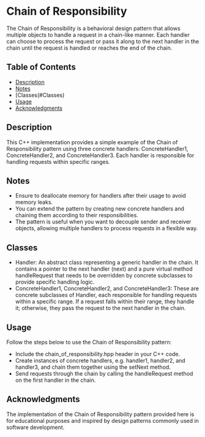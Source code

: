 # Chain of Responsibility
The Chain of Responsibility is a behavioral design pattern that allows multiple objects to handle a request in a chain-like manner. Each handler can choose to process the request or pass it along to the next handler in the chain until the request is handled or reaches the end of the chain.
## Table of Contents
- [Description](#Description)
- [Notes](#Notes)
- [Classes(#Classes)
- [Usage](#Usage)
- [Acknowledgments](#Acknowledgments)

## Description
This C++ implementation provides a simple example of the Chain of Responsibility pattern using three concrete handlers: ConcreteHandler1, ConcreteHandler2, and ConcreteHandler3. Each handler is responsible for handling requests within specific ranges.
## Notes
- Ensure to deallocate memory for handlers after their usage to avoid memory leaks.
- You can extend the pattern by creating new concrete handlers and chaining them according to their responsibilities.
- The pattern is useful when you want to decouple sender and receiver objects, allowing multiple handlers to process requests in a flexible way.
## Classes
- Handler: An abstract class representing a generic handler in the chain. It contains a pointer to the next handler (next) and a pure virtual method handleRequest that needs to be overridden by concrete subclasses to provide specific handling logic.
- ConcreteHandler1, ConcreteHandler2, and ConcreteHandler3: These are concrete subclasses of Handler, each responsible for handling requests within a specific range. If a request falls within their range, they handle it; otherwise, they pass the request to the next handler in the chain.
## Usage
Follow the steps below to use the Chain of Responsibility pattern:
- Include the chain_of_responsibility.hpp header in your C++ code.
- Create instances of concrete handlers, e.g. handler1, handler2, and handler3, and chain them together using the setNext method.
- Send requests through the chain by calling the handleRequest method on the first handler in the chain.
## Acknowledgments
The implementation of the Chain of Responsibility pattern provided here is for educational purposes and inspired by design patterns commonly used in software development.
